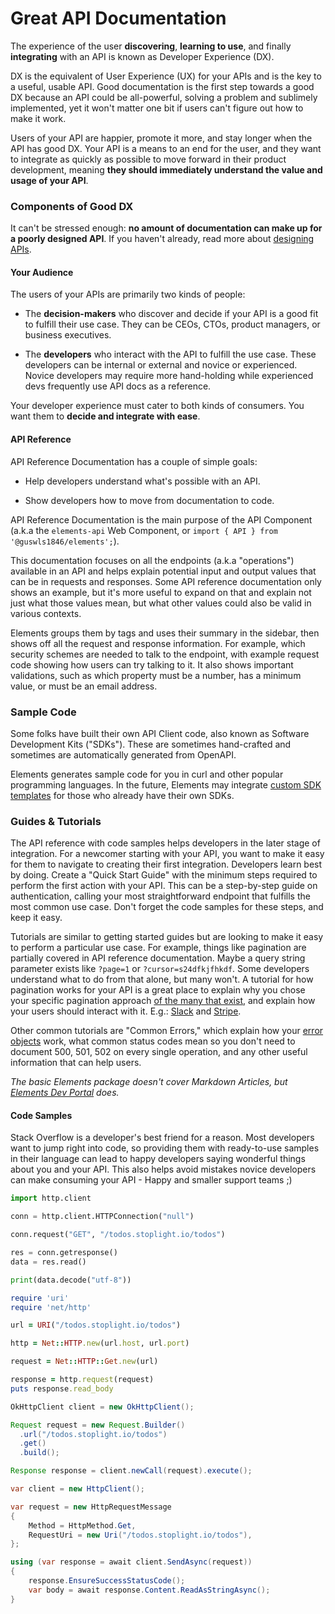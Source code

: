 # Great API Documentation

The experience of the user **discovering**, **learning to use**, and finally **integrating** with an API is known as
Developer Experience (DX).

DX is the equivalent of User Experience (UX) for your APIs and is the key to a useful, usable API. Good documentation is
the first step towards a good DX because an API could be all-powerful, solving a problem and sublimely implemented, yet
it won't matter one bit if users can't figure out how to make it work.

Users of your API are happier, promote it more, and stay longer when the API has good DX. Your API is a means to an end
for the user, and they want to integrate as quickly as possible to move forward in their product development, meaning
**they should immediately understand the value and usage of your API**.

### Components of Good DX

It can't be stressed enough: **no amount of documentation can make up for a poorly designed API**. If you haven't
already, read more about [designing APIs](https://stoplight.io/api-design-guide/basics/#api-design-best-practices).

#### Your Audience

The users of your APIs are primarily two kinds of people:

- The **decision-makers** who discover and decide if your API is a good fit to fulfill their use case. They can be CEOs,
  CTOs, product managers, or business executives.

- The **developers** who interact with the API to fulfill the use case. These developers can be internal or external and
  novice or experienced. Novice developers may require more hand-holding while experienced devs frequently use API docs
  as a reference.

Your developer experience must cater to both kinds of consumers. You want them to **decide and integrate with ease**.

#### API Reference

API Reference Documentation has a couple of simple goals:

- Help developers understand what's possible with an API.

- Show developers how to move from documentation to code.

API Reference Documentation is the main purpose of the API Component (a.k.a the `elements-api` Web Component, or
`import { API } from '@guswls1846/elements';`).

This documentation focuses on all the endpoints (a.k.a "operations") available in an API and helps explain potential
input and output values that can be in requests and responses. Some API reference documentation only shows an example,
but it's more useful to expand on that and explain not just what those values mean, but what other values could also be
valid in various contexts.

Elements groups them by tags and uses their summary in the sidebar, then shows off all the request and response
information. For example, which security schemes are needed to talk to the endpoint, with example request code showing
how users can try talking to it. It also shows important validations, such as which property must be a number, has a
minimum value, or must be an email address.

### Sample Code

Some folks have built their own API Client code, also known as Software Development Kits ("SDKs"). These are sometimes
hand-crafted and sometimes are automatically generated from OpenAPI.

Elements generates sample code for you in curl and other popular programming languages. In the future, Elements may
integrate [custom SDK templates](https://github.com/stoplightio/elements/discussions/1138) for those who already have
their own SDKs.

### Guides & Tutorials

The API reference with code samples helps developers in the later stage of integration. For a newcomer starting with
your API, you want to make it easy for them to navigate to creating their first integration. Developers learn best by
doing. Create a "Quick Start Guide" with the minimum steps required to perform the first action with your API. This can
be a step-by-step guide on authentication, calling your most straightforward endpoint that fulfills the most common use
case. Don't forget the code samples for these steps, and keep it easy.

Tutorials are similar to getting started guides but are looking to make it easy to perform a particular use case. For
example, things like pagination are partially covered in API reference documentation. Maybe a query string parameter
exists like `?page=1` or `?cursor=s24dfkjfhkdf`. Some developers understand what to do from that alone, but many won't.
A tutorial for how pagination works for your API is a great place to explain why you chose your specific pagination
approach [of the many that exist](https://www.citusdata.com/blog/2016/03/30/five-ways-to-paginate/), and explain how
your users should interact with it. E.g.: [Slack](https://api.slack.com/docs/pagination) and
[Stripe](https://stripe.com/docs/api/pagination).

Other common tutorials are "Common Errors," which explain how your
[error objects](https://apisyouwonthate.com/blog/creating-good-api-errors-in-rest-graphql-and-grpc/) work, what common
status codes mean so you don't need to document 500, 501, 502 on every single operation, and any other useful
information that can help users.

_The basic Elements package doesn't cover Markdown Articles, but
[Elements Dev Portal](../getting-started/dev-portal/introduction.md) does._

#### Code Samples

Stack Overflow is a developer's best friend for a reason. Most developers want to jump right into code, so providing
them with ready-to-use samples in their language can lead to happy developers saying wonderful things about you and your
API. This also helps avoid mistakes novice developers can make consuming your API - Happy and smaller support teams ;)

<!--
type: tab
title: Python
-->

```python
import http.client

conn = http.client.HTTPConnection("null")

conn.request("GET", "/todos.stoplight.io/todos")

res = conn.getresponse()
data = res.read()

print(data.decode("utf-8"))
```

<!--
type: tab
title: Ruby
-->

```ruby
require 'uri'
require 'net/http'

url = URI("/todos.stoplight.io/todos")

http = Net::HTTP.new(url.host, url.port)

request = Net::HTTP::Get.new(url)

response = http.request(request)
puts response.read_body
```

<!--
type: tab
title: Java
-->

```java
OkHttpClient client = new OkHttpClient();

Request request = new Request.Builder()
  .url("/todos.stoplight.io/todos")
  .get()
  .build();

Response response = client.newCall(request).execute();
```

<!--
type: tab
title: C#
-->

```csharp
var client = new HttpClient();

var request = new HttpRequestMessage
{
    Method = HttpMethod.Get,
    RequestUri = new Uri("/todos.stoplight.io/todos"),
};

using (var response = await client.SendAsync(request))
{
    response.EnsureSuccessStatusCode();
    var body = await response.Content.ReadAsStringAsync();
}
```

<!-- type: tab-end -->
